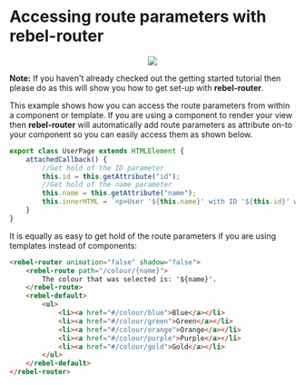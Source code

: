 # Accessing route parameters with rebel-router

<div align="center"><img src="http://i.imgur.com/8CPaGEG.png"></div>

**Note:** If you haven't already checked out the getting started tutorial then please do as this will show you how to get set-up with **rebel-router**.

This example shows how you can access the route parameters from within a component or template. If you are using a component to render your view then **rebel-router** will automatically add route parameters as attribute on-to your component so you can easily access them as shown below.

```javascript
export class UserPage extends HTMLElement {
    attachedCallback() {
        //Get hold of the ID parameter
        this.id = this.getAttribute("id");
        //Get hold of the name parameter
        this.name = this.getAttribute("name");
        this.innerHTML = `<p>User '${this.name}' with ID '${this.id}' was selected.</p>`;
    }
}
```

It is equally as easy to get hold of the route parameters if you are using templates instead of components:

```html
<rebel-router animation="false" shadow="false">
    <rebel-route path="/colour/{name}">
        The colour that was selected is: '${name}'.
    </rebel-route>
    <rebel-default>
        <ul>
            <li><a href="#/colour/blue">Blue</a></li>
            <li><a href="#/colour/green">Green</a></li>
            <li><a href="#/colour/orange">Orange</a></li>
            <li><a href="#/colour/purple">Purple</a></li>
            <li><a href="#/colour/gold">Gold</a></li>
        </ul>
    </rebel-default>
</rebel-router>
```

